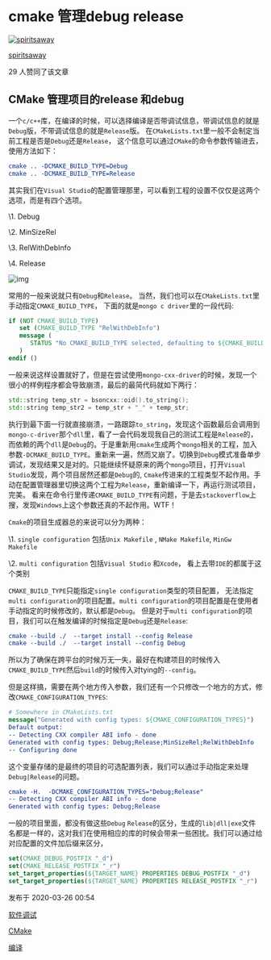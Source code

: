 # cmake 管理debug release

[![spiritsaway](https://pic1.zhimg.com/56fa7e12c149b864ee002b4747293c4e_l.jpg?source=172ae18b)](https://www.zhihu.com/people/spiritsaway)

[spiritsaway](https://www.zhihu.com/people/spiritsaway)

29 人赞同了该文章

## CMake 管理项目的release 和debug

一个`c/c++`库，在编译的时候，可以选择编译是否带调试信息，带调试信息的就是`Debug`版，不带调试信息的就是`Release`版。 在`CMakeLists.txt`里一般不会制定当前工程是否是`Debug`还是`Release`， 这个信息可以通过`CMake`的命令参数传输进去，使用方法如下：

```cmake
cmake .. -DCMAKE_BUILD_TYPE=Debug
cmake .. -DCMAKE_BUILD_TYPE=Release
```

其实我们在`Visual Studio`的配置管理那里，可以看到工程的设置不仅仅是这两个选项，而是有四个选项。

\1. Debug

\2. MinSizeRel

\3. RelWithDebInfo

\4. Release

![img](https://pic4.zhimg.com/80/v2-02817dc6bdf66df4b3be8bda01a46deb_720w.webp)

常用的一般来说就只有`Debug`和`Release`。 当然，我们也可以在`CMakeLists.txt`里手动指定`CMAKE_BUILD_TYPE`， 下面的就是`mongo c driver`里的一段代码:

```cmake
if (NOT CMAKE_BUILD_TYPE)
   set (CMAKE_BUILD_TYPE "RelWithDebInfo")
   message (
      STATUS "No CMAKE_BUILD_TYPE selected, defaulting to ${CMAKE_BUILD_TYPE}"
   )
endif ()
```

一般来说这样设置就好了，但是在尝试使用`mongo-cxx-driver`的时候，发现一个很小的样例程序都会导致崩溃，最后的最简代码就如下两行：

```cpp
std::string temp_str = bsoncxx::oid().to_string();
std::string temp_str2 = temp_str + "_" + temp_str;
```

执行到最下面一行就直接崩溃，一路跟踪`to_string`，发现这个函数最后会调用到`mongo-c-driver`那个`dll`里，看了一会代码发现我自己的测试工程是`Release`的，而依赖的两个`dll`是`Debug`的。于是重新用`cmake`生成两个`mongo`相关的工程，加入参数`-DCMAKE_BUILD_TYPE`。重新来一遍，然而又崩了。切换到`Debug`模式准备单步调试，发现结果又是对的。只能继续怀疑原来的两个`mongo`项目，打开`Visual Studio`发现，两个项目居然还都是`Debug`的, `Cmake`传进来的工程类型不起作用。手动在配置管理器里切换这两个工程为`Release`，重新编译一下，再运行测试项目，完美。 看来在命令行里传递`CMAKE_BUILD_TYPE`有问题，于是去`stackoverflow`上搜，发现`Windows`上这个参数还真的不起作用。WTF！

`Cmake`的项目生成器总的来说可以分为两种：

\1. `single configuration` 包括`Unix Makefile` , `NMake Makefile`, `MinGw Makefile`

\2. `multi configuration` 包括`Visual Studio` 和`Xcode`， 看上去带`IDE`的都属于这个类别

`CMAKE_BUILD_TYPE`只能指定`single configuration`类型的项目配置， 无法指定`multi configuration`的项目配置。`multi configuration`的项目配置是在使用者手动指定的时候修改的，默认都是`Debug`。 但是对于`multi configuration`的项目，我们可以在触发编译的时候指定是`Debug`还是`Release`:

```cmake
cmake --build ./  --target install --config Release
cmake --build ./  --target install --config Debug
```

所以为了确保在跨平台的时候万无一失，最好在构建项目的时候传入`CMAKE_BUILD_TYPE`然后`build`的时候传入对tying的`--config`。

但是这样搞，需要在两个地方传入参数，我们还有一个只修改一个地方的方式，修改`CMAKE_CONFIGURATION_TYPES`:

```cmake
# Somewhere in CMakeLists.txt
message("Generated with config types: ${CMAKE_CONFIGURATION_TYPES}")
Default output:
-- Detecting CXX compiler ABI info - done
Generated with config types: Debug;Release;MinSizeRel;RelWithDebInfo
-- Configuring done
```

这个变量存储的是最终的项目的可选配置列表，我们可以通过手动指定来处理`Debug|Release`的问题。

```cmake
cmake -H.  -DCMAKE_CONFIGURATION_TYPES="Debug;Release" 
-- Detecting CXX compiler ABI info - done
Generated with config types: Debug;Release
```

一般的项目里面，都没有做这些`Debug` `Release`的区分，生成的`lib|dll|exe`文件名都是一样的，这对我们在使用相应的库的时候会带来一些困扰。我们可以通过给对应配置的文件加后缀来区分，

```cmake
set(CMAKE_DEBUG_POSTFIX "_d") 
set(CMAKE_RELEASE_POSTFIX "_r") 
set_target_properties(${TARGET_NAME} PROPERTIES DEBUG_POSTFIX "_d") 
set_target_properties(${TARGET_NAME} PROPERTIES RELEASE_POSTFIX "_r") 
```



发布于 2020-03-26 00:54

[软件调试](https://www.zhihu.com/topic/19660363)

[CMake](https://www.zhihu.com/topic/19834837)

[编译](https://www.zhihu.com/topic/19629384)